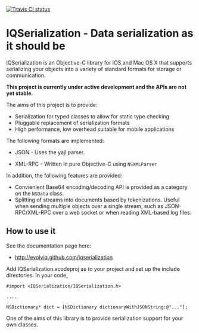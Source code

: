 [![Travis CI status](https://travis-ci.org/evolvIQ/iqserialization.svg?branch=master)](https://travis-ci.org/evolvIQ/iqserialization)

IQSerialization - Data serialization as it should be
====================================================

IQSerialization is an Objective-C library for iOS and Mac OS X that supports serializing your objects into a
variety of standard formats for storage or communication.

**This project is currently under active development and the APIs are not yet stable.**

The aims of this project is to provide:
* Serialization for typed classes to allow for static type checking
* Pluggable replacement of serialization formats
* High performance, low overhead suitable for mobile applications

The following formats are implemented:

* JSON - Uses the yajl parser.

* XML-RPC - Written in pure Objective-C using `NSXMLParser`
  
In addition, the following features are provided:
* Convienient Base64 encoding/decoding API is provided as a category on the `NSData` class.
* Splitting of streams into documents based by tokenizations. Useful when sending multiple objects over a single stream, such as JSON-RPC/XML-RPC over a web socket or when reading XML-based log files.

How to use it
-------------

See the documentation page here:

* http://evolviq.github.com/iqserialization

Add IQSerialization.xcodeproj as to your project and set up the include directories. In your code, 

    #import <IQSerialization/IQSerialization.h>
    
    ....
    
    NSDictionary* dict = [NSDictionary dictionaryWithJSONString:@"..."];
    
One of the aims of this library is to provide serialization support for your own classes.
